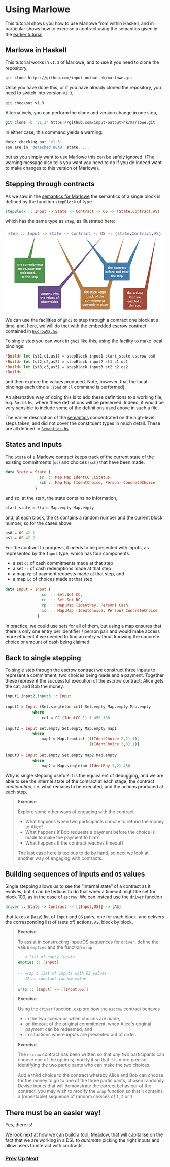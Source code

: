 # Using Marlowe

This tutorial shows you how to use Marlowe from within Haskell, and in particular shows how to exercise a contract using the semantics given in the [earlier tutorial](./marlowe-semantics.md).

## Marlowe in Haskell

This tutorial works in `v1.3` of Marlowe, and to use it you need to clone the repository,
```bash
git clone https://github.com/input-output-hk/marlowe.git
```
Once you have done this, or if you have already cloned the repository, you need to  switch into version `v1.3`,
```bash
git checkout v1.3
```
Alternatively, you can perform the clone and version change in one step,
```bash
git clone -b 'v1.3' https://github.com/input-output-hk/marlowe.git
```
In either case, this command yields a warning:
```bash
Note: checking out 'v1.3'.
You are in 'detached HEAD' state. ...
```
but as you simply want to use Marlowe this can be safely ignored. (The warning message also tells you want you need to do if you do indeed want to make changes to this version of Marlowe).

## Stepping through contracts


As we saw in the [semantics for Marlowe](./marlowe-semantics.md) the semantics of a single block is defined by the function `stepBlock` of type
 ```haskell
stepBlock :: Input -> State -> Contract -> OS -> (State,Contract,AS)
```
which has the same type as `step`, as illustrated here: 

![the step type](./pix/step-type.png)

We can use the facilities of `ghci` to step through a contract one block at a time, and, here, we will do that with the embedded escrow contract contained in [`EscrowV2.hs`](https://github.com/input-output-hk/marlowe/blob/v1.3/src/EscrowV2.hs).

To single step you can work in `ghci` like this, using the facility to make local bindings:
```haskell
*Build> let (st1,c1,as1) = stepBlock input1 start_state escrow os0
*Build> let (st2,c2,as2) = stepBlock input2 st1 c1 os1
*Build> let (st3,c3,as3) = stepBlock input3 st2 c2 os2
*Build> ...
```
and then explore the values produced. Note, however, that the local bindings each time a `:load` or `:l` command is performed). 

An alternative way of doing this is to add these definitions to a working file, e.g. `Build.hs`, where these definitions will be preserved. Indeed, it would be very sensible to include some of the definitions used above in such a file.

The earlier description of the [semantics](./marlowe-semantics.md) concentrated on the high-level steps taken, and did not cover the constituent types in much detail. These are all defined in [`Semantics.hs`](https://github.com/input-output-hk/marlowe/blob/v1.3/src/Semantics.hs)

## States and Inputs

The `State` of a Marlowe contract  keeps track of the current state of the existing 
commitments (`sc`) and choices (`sch`) that have been made.
```haskell
data State = State {
               sc  :: Map.Map IdentCC CCStatus,
               sch :: Map.Map (IdentChoice, Person) ConcreteChoice
             }
```
and so, at the start, the state contains no information,
```haskell
start_state = State Map.empty Map.empty
```
and, at each block, the `OS` contains a random number and the current block number, so for the cases above
```haskell
os0 = OS 42 1
os1 = OS 42 2
```
For the contract to progress, it needs to be presented with inputs, as represented by the `Input` type, which has  four components
  - a set `cc` of cash commitments made at that step
  - a set `rc` of cash redemptions made at that step
  - a map `rp` of payment requests made at that step, and
  - a map `ic` of choices made at that step

```haskell
data Input = Input {
                cc  :: Set.Set CC,
                rc  :: Set.Set RC,
                rp  :: Map.Map (IdentPay, Person) Cash,
                ic  :: Map.Map (IdentChoice, Person) ConcreteChoice
              }
```
In practice, we could use sets for all of them,
but using a map ensures that there is only one
entry per identifier / person pair and would
make access more efficient if we needed to find
an entry without knowing the concrete choice
or amount of cash being claimed.

## Back to single stepping

To single step through the escrow contract we construct three inputs to represent a commitment, two choices being made and a payment. Together these represent the successful execution of the escrow contract: Alice gets the cat, and Bob the money.
```haskell
input1,input2,input3 :: Input

input1 = Input (Set.singleton cc1) Set.empty Map.empty Map.empty
            where
                cc1 = CC (IdentCC 1) 1 450 100

input2 = Input Set.empty Set.empty Map.empty map1
            where
                map1 = Map.fromList [((IdentChoice 2,2),1),
                                     ((IdentChoice 3,3),1)]

input3 = Input Set.empty Set.empty map2 Map.empty 
            where
                map2 = Map.singleton (IdentPay 1,2) 450
```                    
Why is single stepping useful? It is the equivalent of debugging, and we are able to see the internal state of the contract at each stage, the contract _continuation_, i.e. what remains to be executed, and the actions produced at each step.

> __Exercise__
>  
> Explore some other ways of engaging with the contract
> - What happens when two participants choose to refund the money to Alice? 
> - What happens if Bob requests a payment before the choice is made to make the payment to him?
> - What happens if the contract reaches timeout? 
>
> The last case here is tedious to do by hand, so next we look at another way of engaging with contracts.

## Building sequences of inputs and `OS` values

Single stepping allows us to see the “internal state” of a contract as it evolves, but it can be tedious to do that when a timeout might be set for block 100, as in the case of `escrow`. We can instead use the `driver` function 
```haskell
driver :: State -> Contract -> [(Input,OS)] -> [AS]
```
that takes a (lazy) list of `Input` and `OS` pairs, one for each block, and delivers the corresponding list of (sets of) actions, `AS`, block by block.

> __Exercise__
>  
> To assist in constructing input/OS sequences for `driver`, define the value  `empties` and the function `wrap`
> 
> ```haskell
> -- a list of empty inputs 
> empties :: [Input]
>
> -- wrap a list of inputs with OS values
> -- 42 as constant random value
>
> wrap :: [Input] -> [(Input,OS)]
> ```





>
> __Exercise__
>  
> Using the `driver` function, explore how the `escrow` contract behaves 
> - in the two scenarios when choices are made,  
> - on timeout of the original commitment, when Alice's original payment can be 
>     redeemed, and
> - in situations where inputs are presented out of order.
>


>
> __Exercise__
>  
> The `escrow` contract has been written so that _any two_ participants can choose 
> one of the options; modify it so that it is more precise, identifying the two 
> participants who can make the two choices. 
>
> Add a third choice to the contract whereby Alice and
> Bob can choose for the money to go to one of the three participants, chosen randomly.
> Devise inputs that will demonstrate the correct behaviour of the contract; you may wish to modify the `wrap` function so that it contains a (repeatable) sequence of random choices of `1`, `2` or `3`.


## There must be an easier way!

Yes, there is! 
       
We look next at how we can build a tool, Meadow, that will capitalise on the fact that we are working in a DSL to _automate_ picking the right inputs and allow users to interact with contracts.


### [Prev](./embedded-marlowe.md) [Up](./Tutorials.md) [Next](./meadow-overview.md)